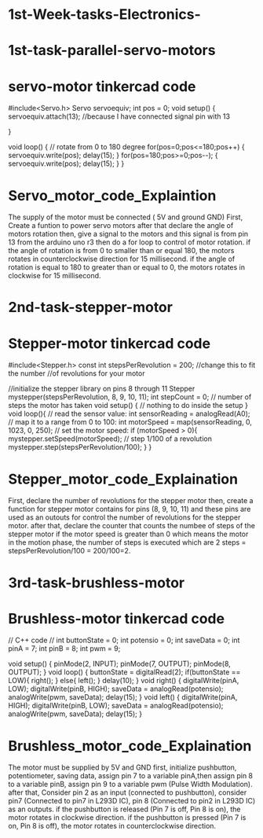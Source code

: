 # 1st-Week-tasks-Electronics-
# 1st-task-parallel-servo-motors
# servo-motor tinkercad code 
#include<Servo.h>
Servo servoequiv;
int pos = 0;
void setup()
{
  servoequiv.attach(13);  //because I have connected signal pin with 13
  
}

void loop()
{
  // rotate from 0 to 180 degree
  for(pos=0;pos<=180;pos++)
  {
    servoequiv.write(pos);
    delay(15);
  }
  for(pos=180;pos>=0;pos--);
  {
    servoequiv.write(pos);
    delay(15);
  }
}
# Servo_motor_code_Explaintion
The supply of the motor must be connected ( 5V and ground GND)
First, Create a funtion to power servo motors
after that declare the angle of motors rotation
then, give a signal to the motors and this signal is from pin 13 from the arduino uno r3
then do a for loop to control of motor rotation.
if the angle of rotation is from 0 to smaller than or equal 180, the motors rotates in counterclockwise direction for 15 millisecond.
if the angle of rotation is equal to 180 to greater than or equal to 0, the motors rotates in clockwise for 15 millisecond.

# 2nd-task-stepper-motor
# Stepper-motor tinkercad code
#include<Stepper.h>
const int stepsPerRevolution = 200; //change this to fit the number
//of revolutions for your motor

//initialize the stepper library on pins 8 through 11
Stepper mystepper(stepsPerRevolution, 8, 9, 10, 11);
int stepCount = 0; // number of steps the motor has taken
void setup() {
  // nothing to do inside the setup
}
void loop(){
  // read the sensor value:
  int sensorReading = analogRead(A0);
  // map it to a range from 0 to 100:
  int motorSpeed = map(sensorReading, 0, 1023, 0, 250);
  // set the motor speed:
  if (motorSpeed > 0){
    mystepper.setSpeed(motorSpeed);
    // step 1/100 of a revolution
    mystepper.step(stepsPerRevolution/100);
  }
}
# Stepper_motor_code_Explaination
First, declare the number of revolutions for the stepper motor
then, create a function for stepper motor contains for pins (8, 9, 10, 11) and these pins are used as an outouts for control the number of revolutions for the stepper motor.
after that, declare the counter that counts the numbee of steps of the stepper motor
if the motor speed is greater than 0 which means the motor in the motion phase, the number of steps is executed which are 2 steps = stepsPerRevolution/100 = 200/100=2.
# 3rd-task-brushless-motor
# Brushless-motor tinkercad code
// C++ code
//
int buttonState = 0;
int potensio = 0;
int saveData = 0;
int pinA = 7;
int pinB = 8;
int pwm = 9;

void setup()
{
  pinMode(2, INPUT);
  pinMode(7, OUTPUT);
  pinMode(8, OUTPUT);
}
void loop()
{
  buttonState = digitalRead(2);
  if(buttonState == LOW){
    right();
  }
  else{
    left();
  }
  delay(10);
}
void right()
{
  digitalWrite(pinA, LOW);
  digitalWrite(pinB, HIGH);
  saveData = analogRead(potensio);
  analogWrite(pwm, saveData);
  delay(15);
}
  void left()
{
  digitalWrite(pinA, HIGH);
  digitalWrite(pinB, LOW);
  saveData = analogRead(potensio);
  analogWrite(pwm, saveData);
  delay(15);
}
  
# Brushless_motor_code_Explaination
The motor must be supplied by 5V and GND
first, initialize pushbutton, potentiometer, saving data, assign pin 7 to a variable pinA,then assign pin 8 to a variable pinB, assign pin 9 to a variable pwm (Pulse Width Modulation).
after that, Consider pin 2 as an input (connected to pushbutton), consider pin7 (Connected to pin7 in L293D IC), pin 8 (Connected to pin2 in L293D IC) as an outputs.
if the pushbutton is released (Pin 7 is off, Pin 8 is on), the motor rotates in clockwise direction.
if the pushbutton is pressed (Pin 7 is on, Pin 8 is off), the motor rotates in counterclockwise direction.



